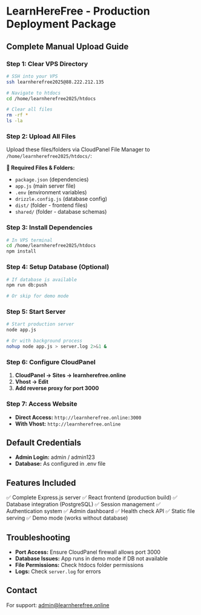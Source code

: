 # LearnHereFree - Production Deployment Package

## Complete Manual Upload Guide

### Step 1: Clear VPS Directory
```bash
# SSH into your VPS
ssh learnherefree2025@88.222.212.135

# Navigate to htdocs
cd /home/learnherefree2025/htdocs

# Clear all files
rm -rf *
ls -la
```

### Step 2: Upload All Files
Upload these files/folders via CloudPanel File Manager to `/home/learnherefree2025/htdocs/`:

**📁 Required Files & Folders:**
- `package.json` (dependencies)
- `app.js` (main server file)
- `.env` (environment variables)
- `drizzle.config.js` (database config)
- `dist/` (folder - frontend files)
- `shared/` (folder - database schemas)

### Step 3: Install Dependencies
```bash
# In VPS terminal
cd /home/learnherefree2025/htdocs
npm install
```

### Step 4: Setup Database (Optional)
```bash
# If database is available
npm run db:push

# Or skip for demo mode
```

### Step 5: Start Server
```bash
# Start production server
node app.js

# Or with background process
nohup node app.js > server.log 2>&1 &
```

### Step 6: Configure CloudPanel
1. **CloudPanel → Sites → learnherefree.online**
2. **Vhost → Edit**
3. **Add reverse proxy for port 3000**

### Step 7: Access Website
- **Direct Access:** `http://learnherefree.online:3000`
- **With Vhost:** `http://learnherefree.online`

## Default Credentials
- **Admin Login:** admin / admin123
- **Database:** As configured in .env file

## Features Included
✅ Complete Express.js server
✅ React frontend (production build)
✅ Database integration (PostgreSQL)
✅ Session management
✅ Authentication system
✅ Admin dashboard
✅ Health check API
✅ Static file serving
✅ Demo mode (works without database)

## Troubleshooting
- **Port Access:** Ensure CloudPanel firewall allows port 3000
- **Database Issues:** App runs in demo mode if DB not available
- **File Permissions:** Check htdocs folder permissions
- **Logs:** Check `server.log` for errors

## Contact
For support: admin@learnherefree.online